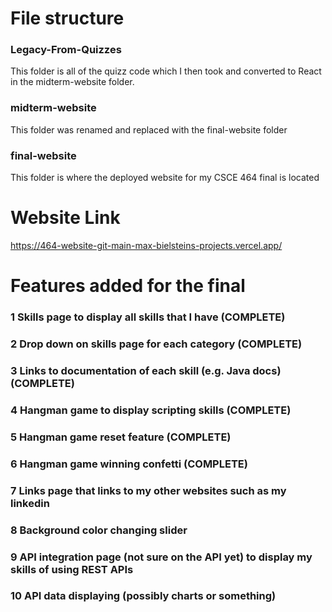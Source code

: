 # File structure

### Legacy-From-Quizzes 
This folder is all of the quizz code which I then took and converted to React in the midterm-website folder.

### midterm-website
This folder was renamed and replaced with the final-website folder

### final-website
This folder is where the deployed website for my CSCE 464 final is located

# Website Link
https://464-website-git-main-max-bielsteins-projects.vercel.app/

# Features added for the final

### 1 Skills page to display all skills that I have (COMPLETE)
### 2 Drop down on skills page for each category (COMPLETE)
### 3 Links to documentation of each skill (e.g. Java docs) (COMPLETE)
### 4 Hangman game to display scripting skills (COMPLETE)
### 5 Hangman game reset feature (COMPLETE)
### 6 Hangman game winning confetti (COMPLETE)
### 7 Links page that links to my other websites such as my linkedin
### 8 Background color changing slider
### 9 API integration page (not sure on the API yet) to display my skills of using REST APIs
### 10 API data displaying (possibly charts or something)

